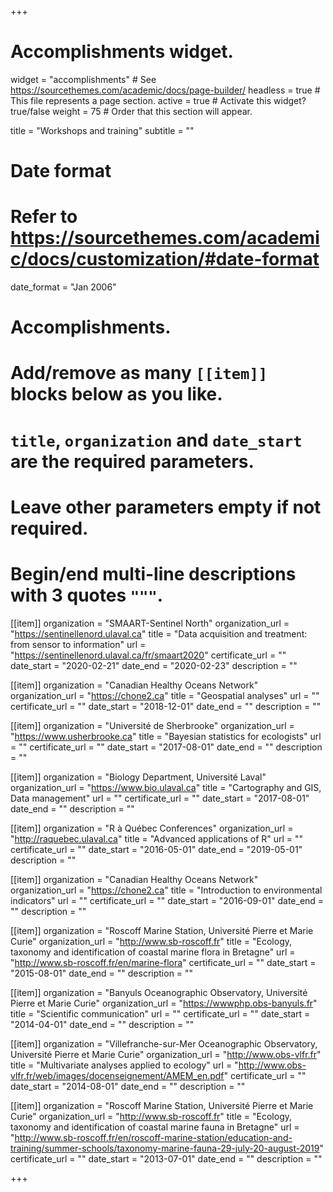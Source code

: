 +++
# Accomplishments widget.
widget = "accomplishments"  # See https://sourcethemes.com/academic/docs/page-builder/
headless = true  # This file represents a page section.
active = true  # Activate this widget? true/false
weight = 75  # Order that this section will appear.

title = "Workshops and training"
subtitle = ""

# Date format
#   Refer to https://sourcethemes.com/academic/docs/customization/#date-format
date_format = "Jan 2006"

# Accomplishments.
#   Add/remove as many `[[item]]` blocks below as you like.
#   `title`, `organization` and `date_start` are the required parameters.
#   Leave other parameters empty if not required.
#   Begin/end multi-line descriptions with 3 quotes `"""`.

[[item]]
  organization = "SMAART-Sentinel North"
  organization_url = "https://sentinellenord.ulaval.ca"
  title = "Data acquisition and treatment: from sensor to information"
  url = "https://sentinellenord.ulaval.ca/fr/smaart2020"
  certificate_url = ""
  date_start = "2020-02-21"
  date_end = "2020-02-23"
  description = ""

[[item]]
  organization = "Canadian Healthy Oceans Network"
  organization_url = "https://chone2.ca"
  title = "Geospatial analyses"
  url = ""
  certificate_url = ""
  date_start = "2018-12-01"
  date_end = ""
  description = ""

[[item]]
  organization = "Université de Sherbrooke"
  organization_url = "https://www.usherbrooke.ca"
  title = "Bayesian statistics for ecologists"
  url = ""
  certificate_url = ""
  date_start = "2017-08-01"
  date_end = ""
  description = ""

[[item]]
  organization = "Biology Department, Université Laval"
  organization_url = "https://www.bio.ulaval.ca"
  title = "Cartography and GIS, Data management"
  url = ""
  certificate_url = ""
  date_start = "2017-08-01"
  date_end = ""
  description = ""

[[item]]
  organization = "R à Québec Conferences"
  organization_url = "http://raquebec.ulaval.ca"
  title = "Advanced applications of R"
  url = ""
  certificate_url = ""
  date_start = "2016-05-01"
  date_end = "2019-05-01"
  description = ""

[[item]]
  organization = "Canadian Healthy Oceans Network"
  organization_url = "https://chone2.ca"
  title = "Introduction to environmental indicators"
  url = ""
  certificate_url = ""
  date_start = "2016-09-01"
  date_end = ""
  description = ""

[[item]]
  organization = "Roscoff Marine Station, Université Pierre et Marie Curie"
  organization_url = "http://www.sb-roscoff.fr"
  title = "Ecology, taxonomy and identification of coastal marine flora in Bretagne"
  url = "http://www.sb-roscoff.fr/en/marine-flora"
  certificate_url = ""
  date_start = "2015-08-01"
  date_end = ""
  description = ""

[[item]]
  organization = "Banyuls Oceanographic Observatory, Université Pierre et Marie Curie"
  organization_url = "https://wwwphp.obs-banyuls.fr"
  title = "Scientific communication"
  url = ""
  certificate_url = ""
  date_start = "2014-04-01"
  date_end = ""
  description = ""

[[item]]
  organization = "Villefranche-sur-Mer Oceanographic Observatory, Université Pierre et Marie Curie"
  organization_url = "http://www.obs-vlfr.fr"
  title = "Multivariate analyses applied to ecology"
  url = "http://www.obs-vlfr.fr/web/images/docenseignement/AMEM_en.pdf"
  certificate_url = ""
  date_start = "2014-08-01"
  date_end = ""
  description = ""

[[item]]
  organization = "Roscoff Marine Station, Université Pierre et Marie Curie"
  organization_url = "http://www.sb-roscoff.fr"
  title = "Ecology, taxonomy and identification of coastal marine fauna in Bretagne"
  url = "http://www.sb-roscoff.fr/en/roscoff-marine-station/education-and-training/summer-schools/taxonomy-marine-fauna-29-july-20-august-2019"
  certificate_url = ""
  date_start = "2013-07-01"
  date_end = ""
  description = ""

+++
